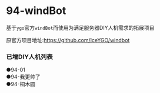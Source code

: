 # 94-windBot
基于`ygo`官方`windBot`而使用为满足服务器DIY人机需求的拓展项目
  
原官方项目地址:https://github.com/IceYGO/windbot  
  
 ### 已增DIY人机列表  
 ●94-01  
 ●94-我更帅了     
 ●94-桐木圆  
